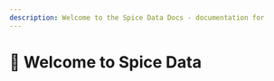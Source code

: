 ```yaml
---
description: Welcome to the Spice Data Docs - documentation for
---
```


# 👋 Welcome to Spice Data

